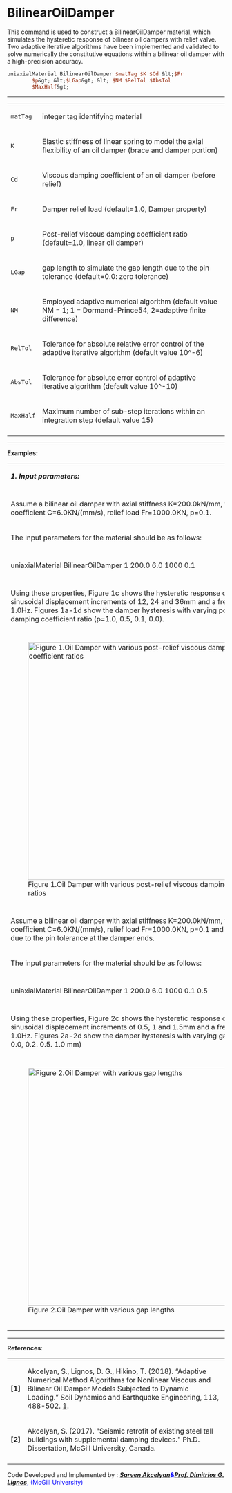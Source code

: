  # BilinearOilDamper

<p>This command is used to construct a BilinearOilDamper material, which
simulates the hysteretic response of bilinear oil dampers with relief
valve. Two adaptive iterative algorithms have been implemented and
validated to solve numerically the constitutive equations within a
bilinear oil damper with a high-precision accuracy.</p>

```tcl
uniaxialMaterial BilinearOilDamper $matTag $K $Cd &lt;$Fr
        $p&gt; &lt;$LGap&gt; &lt; $NM $RelTol $AbsTol
        $MaxHalf&gt;
```

<hr />
<table>
<tbody>
<tr class="odd">
<td><code class="parameter-table-variable">matTag</code></td>
<td><p>integer tag identifying material</p></td>
</tr>
<tr class="even">
<td><code class="parameter-table-variable">K</code></td>
<td><p>Elastic stiffness of linear spring to model the axial flexibility
of an oil damper (brace and damper portion)</p></td>
</tr>
<tr class="odd">
<td><code class="parameter-table-variable">Cd</code></td>
<td><p>Viscous damping coefficient of an oil damper (before
relief)</p></td>
</tr>
<tr class="even">
<td><code class="parameter-table-variable">Fr</code></td>
<td><p>Damper relief load (default=1.0, Damper property)</p></td>
</tr>
<tr class="odd">
<td><code class="parameter-table-variable">p</code></td>
<td><p>Post-relief viscous damping coefficient ratio (default=1.0,
linear oil damper)</p></td>
</tr>
<tr class="even">
<td><code class="parameter-table-variable">LGap</code></td>
<td><p>gap length to simulate the gap length due to the pin tolerance
(default=0.0: zero tolerance)</p></td>
</tr>
<tr class="odd">
<td><code class="parameter-table-variable">NM</code></td>
<td><p>Employed adaptive numerical algorithm (default value NM = 1; 1 =
Dormand-Prince54, 2=adaptive finite difference)</p></td>
</tr>
<tr class="even">
<td><code class="parameter-table-variable">RelTol</code></td>
<td><p>Tolerance for absolute relative error control of the adaptive
iterative algorithm (default value 10^-6)</p></td>
</tr>
<tr class="odd">
<td><code class="parameter-table-variable">AbsTol</code></td>
<td><p>Tolerance for absolute error control of adaptive iterative
algorithm (default value 10^-10)</p></td>
</tr>
<tr class="even">
<td><code class="parameter-table-variable">MaxHalf</code></td>
<td><p>Maximum number of sub-step iterations within an integration step
(default value 15)</p></td>
</tr>
<tr class="odd">
<td></td>
<td></td>
</tr>
</tbody>
</table>
<hr />
<p><strong>Examples:</strong></p>
<table>
<tbody>
<tr class="odd">
<td><p><strong><em>1. Input parameters:</em></strong></p></td>
</tr>
<tr class="even">
<td></td>
</tr>
<tr class="odd">
<td><p>Assume a bilinear oil damper with axial stiffness K=200.0kN/mm,
viscous damping coefficient C=6.0KN/(mm/s), relief load Fr=1000.0KN,
p=0.1.</p></td>
</tr>
<tr class="even">
<td><p>The input parameters for the material should be as
follows:</p></td>
</tr>
<tr class="odd">
<td></td>
</tr>
<tr class="even">
<td><p>uniaxialMaterial BilinearOilDamper 1 200.0 6.0 1000 0.1</p></td>
</tr>
<tr class="odd">
<td></td>
</tr>
<tr class="even">
<td><p>Using these properties, Figure 1c shows the hysteretic response
of this damper for sinusoidal displacement increments of 12, 24 and 36mm
and a frequency f = 1.0Hz. Figures 1a-1d show the damper hysteresis with
varying post-relief viscous damping coefficient ratio (p=1.0, 0.5, 0.1,
0.0).</p></td>
</tr>
<tr class="odd">
<td></td>
</tr>
<tr class="even">
<td><figure>
<img src="/OpenSeesRT/contrib/static/BOD_1.png"
title=" Figure 1.Oil Damper with various post-relief viscous damping coefficient ratios"
width="550"
alt=" Figure 1.Oil Damper with various post-relief viscous damping coefficient ratios" />
<figcaption aria-hidden="true"> Figure 1.Oil Damper with various
post-relief viscous damping coefficient ratios</figcaption>
</figure></td>
</tr>
<tr class="odd">
<td></td>
</tr>
<tr class="even">
<td><p>Assume a bilinear oil damper with axial stiffness K=200.0kN/mm,
viscous damping coefficient C=6.0KN/(mm/s), relief load Fr=1000.0KN,
p=0.1 and LGap = 0.5mm due to the pin tolerance at the damper
ends.</p></td>
</tr>
<tr class="odd">
<td><p>The input parameters for the material should be as
follows:</p></td>
</tr>
<tr class="even">
<td></td>
</tr>
<tr class="odd">
<td><p>uniaxialMaterial BilinearOilDamper 1 200.0 6.0 1000 0.1
0.5</p></td>
</tr>
<tr class="even">
<td></td>
</tr>
<tr class="odd">
<td><p>Using these properties, Figure 2c shows the hysteretic response
of this damper for sinusoidal displacement increments of 0.5, 1 and
1.5mm and a frequency f = 1.0Hz. Figures 2a-2d show the damper
hysteresis with varying gap length (LGap = 0.0, 0.2. 0.5. 1.0
mm)</p></td>
</tr>
<tr class="even">
<td></td>
</tr>
<tr class="odd">
<td><figure>
<img src="/OpenSeesRT/contrib/static/BODgap_2.png"
title=" Figure 2.Oil Damper with various gap lengths" width="550"
alt=" Figure 2.Oil Damper with various gap lengths" />
<figcaption aria-hidden="true"> Figure 2.Oil Damper with various gap
lengths</figcaption>
</figure></td>
</tr>
<tr class="even">
<td></td>
</tr>
<tr class="odd">
<td></td>
</tr>
<tr class="even">
<td></td>
</tr>
</tbody>
</table>
<hr />
<p><strong>References</strong>:</p>
<table>
<tbody>
<tr class="odd">
<td><p><strong>[1]</strong></p></td>
<td><p>Akcelyan, S., Lignos, D. G., Hikino, T. (2018). “Adaptive
Numerical Method Algorithms for Nonlinear Viscous and Bilinear Oil
Damper Models Subjected to Dynamic Loading.” Soil Dynamics and
Earthquake Engineering, 113, 488-502. <a
href="http://doi.org/10.1016/j.soildyn.2018.06.021">1</a>.</p></td>
</tr>
<tr class="even">
<td><p><strong>[2]</strong></p></td>
<td><p>Akcelyan, S. (2017). "Seismic retrofit of existing steel tall
buildings with supplemental damping devices." Ph.D. Dissertation, McGill
University, Canada.</p></td>
</tr>
<tr class="odd">
<td></td>
<td></td>
</tr>
</tbody>
</table>
<p>Code Developed and Implemented by : <span style="color:blue">
<strong><em><a href="http://sarvenakcelyan.com">Sarven
Akcelyan</a><strong><em>&amp;</em></strong><a
href="http://dimitrios-lignos.research.mcgill.ca/PLignos.html">Prof.
Dimitrios G. Lignos</a></em></strong>, (McGill University)
</span></p>
